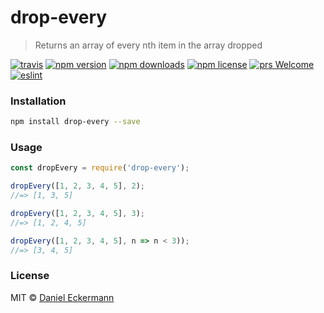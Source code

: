 # drop-every
> Returns an array of every nth item in the array dropped

[![travis](https://img.shields.io/travis/ecrmnn/drop-every/master.svg?style=flat-square)](https://travis-ci.org/ecrmnn/drop-every/builds)
[![npm version](https://img.shields.io/npm/v/drop-every.svg?style=flat-square)](http://badge.fury.io/js/drop-every)
[![npm downloads](https://img.shields.io/npm/dm/drop-every.svg?style=flat-square)](http://badge.fury.io/js/drop-every)
[![npm license](https://img.shields.io/npm/l/drop-every.svg?style=flat-square)](http://badge.fury.io/js/drop-every)
[![prs Welcome](https://img.shields.io/badge/PRs-welcome-brightgreen.svg?style=flat-square)](http://makeapullrequest.com)
[![eslint](https://img.shields.io/badge/code_style-airbnb-blue.svg?style=flat-square)](https://github.com/airbnb/javascript)

### Installation
```bash
npm install drop-every --save
```

### Usage
```javascript
const dropEvery = require('drop-every');

dropEvery([1, 2, 3, 4, 5], 2);
//=> [1, 3, 5]

dropEvery([1, 2, 3, 4, 5], 3);
//=> [1, 2, 4, 5]

dropEvery([1, 2, 3, 4, 5], n => n < 3));
//=> [3, 4, 5]
```

### License
MIT © [Daniel Eckermann](http://danieleckermann.com)
